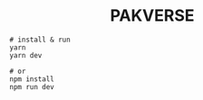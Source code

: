 <h1 align="center">
  PAKVERSE
</h1>

```
# install & run
yarn
yarn dev

# or
npm install
npm run dev
```


